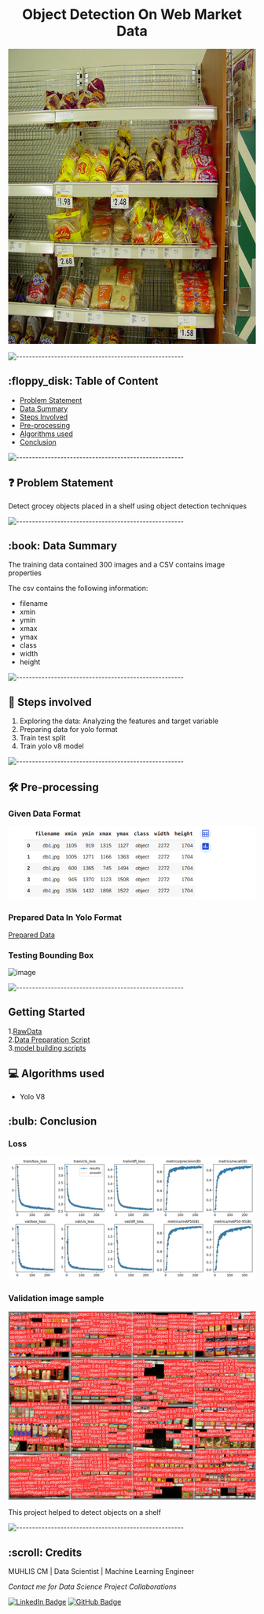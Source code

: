 <h1 align="center"> Object Detection On Web Market Data</h1>

<p align="center"> 
<img src="images/db1.jpg" height="600px" width="900px">
</p>

<p> </p>

![-----------------------------------------------------](https://raw.githubusercontent.com/andreasbm/readme/master/assets/lines/rainbow.png)

<h2> :floppy_disk: Table of Content</h2>


  * [Problem Statement](#Problem-Statement)
  * [Data Summary](#Data-Summary)
  * [Steps Involved](#Steps-Involved)
  * [Pre-processing](#Pre-processing)
  * [Algorithms used](#Algorithms-used)
  * [Conclusion](#Conclusion)


![-----------------------------------------------------](https://raw.githubusercontent.com/andreasbm/readme/master/assets/lines/rainbow.png)

<h2> ❓ Problem Statement</h2>

Detect grocey objects placed in a shelf using object detection techniques


![-----------------------------------------------------](https://raw.githubusercontent.com/andreasbm/readme/master/assets/lines/rainbow.png)


<h2> :book: Data Summary </h2>

The training data contained 300 images and a CSV contains image properties 

The csv contains the following information:

* filename
* xmin
* ymin
* xmax
* ymax
* class
* width
* height


![-----------------------------------------------------](https://raw.githubusercontent.com/andreasbm/readme/master/assets/lines/rainbow.png)

<h2> 📑 Steps involved </h2>

1. Exploring the data: Analyzing the features and target variable
2. Preparing data for yolo format
3. Train test split
4. Train yolo v8 model

![-----------------------------------------------------](https://raw.githubusercontent.com/andreasbm/readme/master/assets/lines/rainbow.png)

<h2>🛠️ Pre-processing </h2>


### Given Data Format
![image](images/Selection_001.png)
### Prepared Data In Yolo Format
[Prepared Data](db1.txt)

### Testing Bounding Box
![image](images/bb_box.png)




![-----------------------------------------------------](https://raw.githubusercontent.com/andreasbm/readme/master/assets/lines/rainbow.png)

<h2>Getting Started</h2>

1.[RawData](https://www.kaggle.com/datasets/manikchitralwar/webmarket-dataset?rvi=1) <br>
2.[Data Preparation Script](https://colab.research.google.com/drive/1TsE7H__MQArYESFSmQ60GJtpcrWfRiv_#scrollTo=lYffMXrd6Uz3)<br>
3.[model building scripts](https://github.com/Muhliscm/dsProjects/blob/main/object_detection_webmarket_data/Model_building.ipynb)<br>


<h2>💻 Algorithms used</h2>

* Yolo V8


<h2> :bulb: Conclusion</h2>

### Loss
![image](results.png)


### Validation image sample
![image](val_batch1_pred.jpg)


This project helped to detect objects on a shelf


 
![-----------------------------------------------------](https://raw.githubusercontent.com/andreasbm/readme/master/assets/lines/rainbow.png)

<!-- CREDITS -->
<h2 id="credits"> :scroll: Credits</h2>

MUHLIS CM | Data Scientist | Machine Learning Engineer 

<p> <i> Contact me for Data Science Project Collaborations</i></p>

[![LinkedIn Badge](https://img.shields.io/badge/LinkedIn-0077B5?style=for-the-badge&logo=linkedin&logoColor=white)](https://www.linkedin.com/in/muhliscm/)
[![GitHub Badge](https://img.shields.io/badge/GitHub-100000?style=for-the-badge&logo=github&logoColor=white)](https://github.com/Muhliscm)
